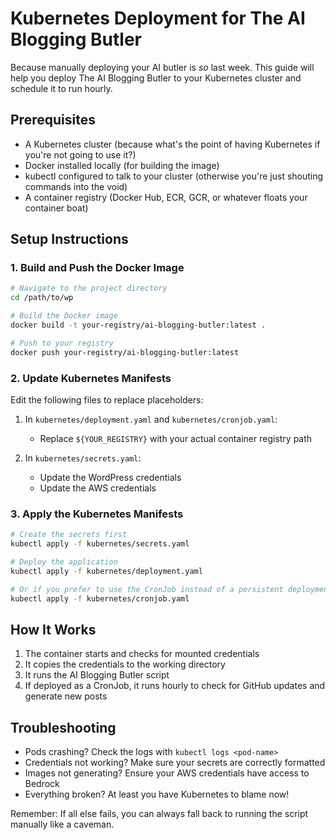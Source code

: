 # Kubernetes Deployment for The AI Blogging Butler

Because manually deploying your AI butler is *so* last week. This guide will help you deploy The AI Blogging Butler to your Kubernetes cluster and schedule it to run hourly.

## Prerequisites

- A Kubernetes cluster (because what's the point of having Kubernetes if you're not going to use it?)
- Docker installed locally (for building the image)
- kubectl configured to talk to your cluster (otherwise you're just shouting commands into the void)
- A container registry (Docker Hub, ECR, GCR, or whatever floats your container boat)

## Setup Instructions

### 1. Build and Push the Docker Image

```bash
# Navigate to the project directory
cd /path/to/wp

# Build the Docker image
docker build -t your-registry/ai-blogging-butler:latest .

# Push to your registry
docker push your-registry/ai-blogging-butler:latest
```

### 2. Update Kubernetes Manifests

Edit the following files to replace placeholders:

1. In `kubernetes/deployment.yaml` and `kubernetes/cronjob.yaml`:
   - Replace `${YOUR_REGISTRY}` with your actual container registry path

2. In `kubernetes/secrets.yaml`:
   - Update the WordPress credentials
   - Update the AWS credentials

### 3. Apply the Kubernetes Manifests

```bash
# Create the secrets first
kubectl apply -f kubernetes/secrets.yaml

# Deploy the application
kubectl apply -f kubernetes/deployment.yaml

# Or if you prefer to use the CronJob instead of a persistent deployment
kubectl apply -f kubernetes/cronjob.yaml
```

## How It Works

1. The container starts and checks for mounted credentials
2. It copies the credentials to the working directory
3. It runs the AI Blogging Butler script
4. If deployed as a CronJob, it runs hourly to check for GitHub updates and generate new posts

## Troubleshooting

- Pods crashing? Check the logs with `kubectl logs <pod-name>`
- Credentials not working? Make sure your secrets are correctly formatted
- Images not generating? Ensure your AWS credentials have access to Bedrock
- Everything broken? At least you have Kubernetes to blame now!

Remember: If all else fails, you can always fall back to running the script manually like a caveman.
